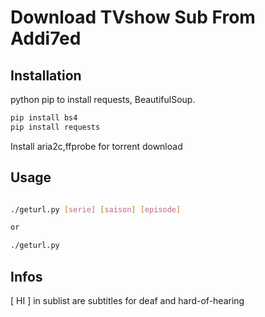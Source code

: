 # Download TVshow Sub From Addi7ed

## Installation

python pip to install requests, BeautifulSoup.

```bash
pip install bs4 
pip install requests
```

Install aria2c,ffprobe for torrent download

## Usage

```bash

./geturl.py [serie] [saison] [episode]

or

./geturl.py
```

## Infos

[ HI ] in sublist are subtitles for deaf and hard-of-hearing
